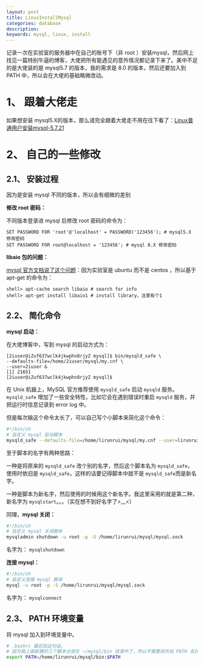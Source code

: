 ```yaml
---
layout: post
title: LinuxInstallMysql
categories: database
description: 
keywords: mysql, linux, install
---
```


记录一次在实验室的服务器中在自己的账号下（非 root ）安装mysql，然后网上找见一篇特别牛逼的博客，大佬把所有能遇见的意外情况都记录下来了。美中不足的是大佬装的是 mysql5.7 的版本，我的需求是 8.0 的版本，然后还要加入到 PATH 中，所以会在大佬的基础略微改动。

# 1、 跟着大佬走
如果想安装 mysql5.X的版本，那么请完全跟着大佬走不用在往下看了：[Linux普通用户安装mysql-5.7.21](https://blog.csdn.net/tianpy5/article/details/79842888)



# 2、 自己的一些修改



## 2.1、 安装过程

因为是安装 mysql 不同的版本，所以会有细微的差别

**修改 root 密码：**

不同版本登录进 mysql 后修改 root 密码的命令为：
```mysql
SET PASSWORD FOR 'root'@'localhost' = PASSWORD('123456'); # mysql5.X 修改密码 
SET PASSWORD FOR root@localhost = '123456'; # mysql 8.X 修改密码
```

**libaio 包的问题：**

[mysql 官方文档说了这个问题](https://dev.mysql.com/doc/refman/5.6/en/binary-installation.html)：因为实验室是 ubuntu 而不是 centos ，所以基于 apt-get 的命令为：

```shell
shell> apt-cache search libaio # search for info
shell> apt-get install libaio1 # install library，注意有个1
```

## 2.2、 简化命令

**mysql 启动：**

在大佬博客中，写到 mysql 的启动方式为：

```shell
[2iuser@iZuf637wclk4jkwphn8rjyZ mysql]$ bin/mysqld_safe \
--defaults-file=/home/2iuser/mysql/my.cnf \
--user=2iuser &
[1] 21651
[2iuser@iZuf637wclk4jkwphn8rjyZ mysql]$
```

在 Unix 机器上，MySQL 官方推荐使用 `mysqld_safe` 启动 `mysqld` 服务。`mysqld_safe` 增加了一些安全特性，比如它会在遇到错误时重启 `mysqld` 服务，并把运行时信息记录到 error log 中。

但是每次输这个命令太长了，可以自己写个小脚本来简化这个命令：

```bash
#!/bin/sh
# 自定义 mysql 启动脚本
mysqld_safe --defaults-file=/home/lirunrui/mysql/my.cnf --user=lirunrui &   
```

至于脚本的名字有两种思路： 

一种是将原来的 `mysqld_safe` 改个别的名字，然后这个脚本名为 `mysqld_safe`，使用时依旧是 `mysqld_safe`，这样的话要记得脚本中就不是 `mysqld_safe`而是新名字。

一种是脚本为新名字，然后使用的时候用这个新名字。我这里采用的就是第二种，新名字为  `mysqlstart`。。。（实在想不到好名字了>__<）

同理，**mysql 关闭：**

```bash
#!/bin/sh
# 自定义 mysql 关闭脚本
mysqladmin shutdown -u root -p -S /home/lirunrui/mysql/mysql.sock 
```
名字为： `mysqlshutdown`

**连接 mysql：**

```bash
#!/bin/sh
# 自定义连接 mysql 脚本 
mysql -u root -p -S /home/lirunrui/mysql/mysql.sock  
```
名字为： `mysqlconnect`

## 2.3、 PATH 环境变量

将 mysql 加入到环境变量中。

```bash
# .bashrc 最后加这句话。
# 因为我上面新建的三个脚本也放在 ~/mysql/bin 目录中了，所以不需要另外加 PATH 去找他们了。
export PATH=/home/lirunrui/mysql/bin:$PATH 
```